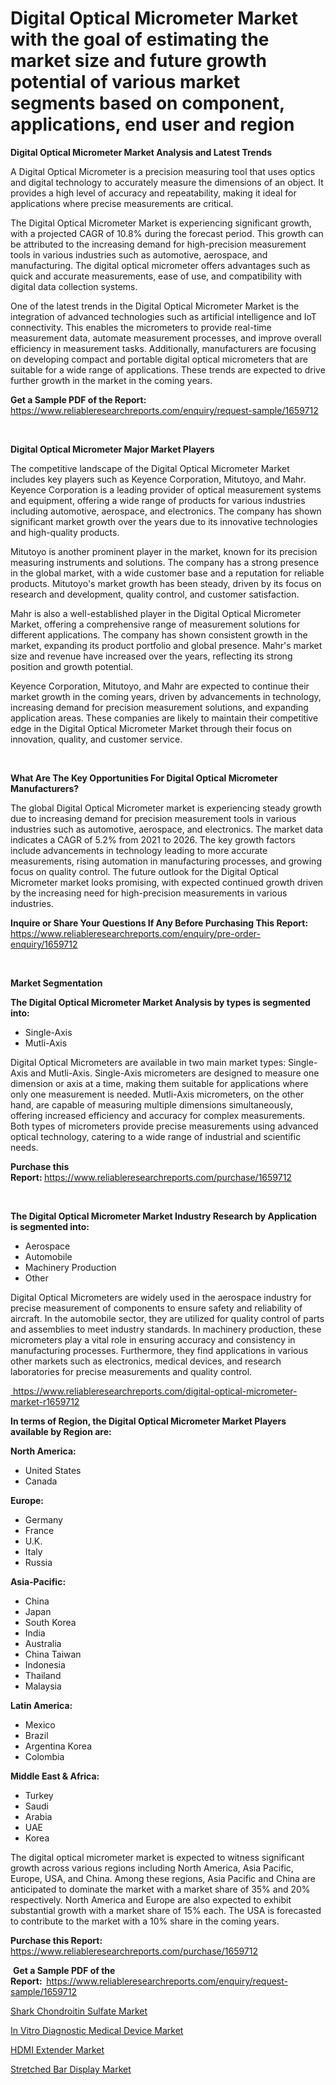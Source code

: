 <p><h1>Digital Optical Micrometer Market with the goal of estimating the market size and future growth potential of various market segments based on component, applications, end user and region</h1></p><p><strong>Digital Optical Micrometer Market Analysis and Latest Trends</strong></p>
<p><p>A Digital Optical Micrometer is a precision measuring tool that uses optics and digital technology to accurately measure the dimensions of an object. It provides a high level of accuracy and repeatability, making it ideal for applications where precise measurements are critical.</p><p>The Digital Optical Micrometer Market is experiencing significant growth, with a projected CAGR of 10.8% during the forecast period. This growth can be attributed to the increasing demand for high-precision measurement tools in various industries such as automotive, aerospace, and manufacturing. The digital optical micrometer offers advantages such as quick and accurate measurements, ease of use, and compatibility with digital data collection systems.</p><p>One of the latest trends in the Digital Optical Micrometer Market is the integration of advanced technologies such as artificial intelligence and IoT connectivity. This enables the micrometers to provide real-time measurement data, automate measurement processes, and improve overall efficiency in measurement tasks. Additionally, manufacturers are focusing on developing compact and portable digital optical micrometers that are suitable for a wide range of applications. These trends are expected to drive further growth in the market in the coming years.</p></p>
<p><strong>Get a Sample PDF of the Report:&nbsp;</strong> <a href="https://www.reliableresearchreports.com/enquiry/request-sample/1659712">https://www.reliableresearchreports.com/enquiry/request-sample/1659712</a></p>
<p>&nbsp;</p>
<p><strong>Digital Optical Micrometer Major Market Players</strong></p>
<p><p>The competitive landscape of the Digital Optical Micrometer Market includes key players such as Keyence Corporation, Mitutoyo, and Mahr. Keyence Corporation is a leading provider of optical measurement systems and equipment, offering a wide range of products for various industries including automotive, aerospace, and electronics. The company has shown significant market growth over the years due to its innovative technologies and high-quality products.</p><p>Mitutoyo is another prominent player in the market, known for its precision measuring instruments and solutions. The company has a strong presence in the global market, with a wide customer base and a reputation for reliable products. Mitutoyo's market growth has been steady, driven by its focus on research and development, quality control, and customer satisfaction.</p><p>Mahr is also a well-established player in the Digital Optical Micrometer Market, offering a comprehensive range of measurement solutions for different applications. The company has shown consistent growth in the market, expanding its product portfolio and global presence. Mahr's market size and revenue have increased over the years, reflecting its strong position and growth potential.</p><p>Keyence Corporation, Mitutoyo, and Mahr are expected to continue their market growth in the coming years, driven by advancements in technology, increasing demand for precision measurement solutions, and expanding application areas. These companies are likely to maintain their competitive edge in the Digital Optical Micrometer Market through their focus on innovation, quality, and customer service.</p></p>
<p>&nbsp;</p>
<p><strong>What Are The Key Opportunities For Digital Optical Micrometer Manufacturers?</strong></p>
<p><p>The global Digital Optical Micrometer market is experiencing steady growth due to increasing demand for precision measurement tools in various industries such as automotive, aerospace, and electronics. The market data indicates a CAGR of 5.2% from 2021 to 2026. The key growth factors include advancements in technology leading to more accurate measurements, rising automation in manufacturing processes, and growing focus on quality control. The future outlook for the Digital Optical Micrometer market looks promising, with expected continued growth driven by the increasing need for high-precision measurements in various industries.</p></p>
<p><strong>Inquire or Share Your Questions If Any Before Purchasing This Report:</strong> <a href="https://www.reliableresearchreports.com/enquiry/pre-order-enquiry/1659712">https://www.reliableresearchreports.com/enquiry/pre-order-enquiry/1659712</a></p>
<p>&nbsp;</p>
<p><strong>Market Segmentation</strong></p>
<p><strong>The Digital Optical Micrometer Market Analysis by types is segmented into:</strong></p>
<p><ul><li>Single-Axis</li><li>Mutli-Axis</li></ul></p>
<p><p>Digital Optical Micrometers are available in two main market types: Single-Axis and Mutli-Axis. Single-Axis micrometers are designed to measure one dimension or axis at a time, making them suitable for applications where only one measurement is needed. Mutli-Axis micrometers, on the other hand, are capable of measuring multiple dimensions simultaneously, offering increased efficiency and accuracy for complex measurements. Both types of micrometers provide precise measurements using advanced optical technology, catering to a wide range of industrial and scientific needs.</p></p>
<p><strong>Purchase this Report:&nbsp;</strong><a href="https://www.reliableresearchreports.com/purchase/1659712">https://www.reliableresearchreports.com/purchase/1659712</a></p>
<p>&nbsp;</p>
<p><strong>The Digital Optical Micrometer Market Industry Research by Application is segmented into:</strong></p>
<p><ul><li>Aerospace</li><li>Automobile</li><li>Machinery Production</li><li>Other</li></ul></p>
<p><p>Digital Optical Micrometers are widely used in the aerospace industry for precise measurement of components to ensure safety and reliability of aircraft. In the automobile sector, they are utilized for quality control of parts and assemblies to meet industry standards. In machinery production, these micrometers play a vital role in ensuring accuracy and consistency in manufacturing processes. Furthermore, they find applications in various other markets such as electronics, medical devices, and research laboratories for precise measurements and quality control.</p></p>
<p><a href="https://www.reliableresearchreports.com/digital-optical-micrometer-market-r1659712">&nbsp;https://www.reliableresearchreports.com/digital-optical-micrometer-market-r1659712</a></p>
<p><strong>In terms of Region, the Digital Optical Micrometer Market Players available by Region are:</strong></p>
<p>
    <p> <strong> North America: </strong>
        <ul>
            <li>United States</li>
            <li>Canada</li>
        </ul>
        </p> 
    <p> <strong> Europe: </strong>
        <ul>
            <li>Germany</li>
            <li>France</li>
            <li>U.K.</li>
            <li>Italy</li>
            <li>Russia</li>
        </ul>
        </p> 
    <p> <strong> Asia-Pacific: </strong>
        <ul>
            <li>China</li>
            <li>Japan</li>
            <li>South Korea</li>
            <li>India</li>
            <li>Australia</li>
            <li>China Taiwan</li>
            <li>Indonesia</li>
            <li>Thailand</li>
            <li>Malaysia</li>
        </ul>
        </p> 
    <p> <strong> Latin America: </strong>
        <ul>
            <li>Mexico</li>
            <li>Brazil</li>
            <li>Argentina Korea</li>
            <li>Colombia</li>
        </ul>
        </p> 
    <p> <strong> Middle East & Africa: </strong>
        <ul>
            <li>Turkey</li>
            <li>Saudi</li>
            <li>Arabia</li>
            <li>UAE</li>
            <li>Korea</li>
        </ul>
    </p>
    </p>
<p><p>The digital optical micrometer market is expected to witness significant growth across various regions including North America, Asia Pacific, Europe, USA, and China. Among these regions, Asia Pacific and China are anticipated to dominate the market with a market share of 35% and 20% respectively. North America and Europe are also expected to exhibit substantial growth with a market share of 15% each. The USA is forecasted to contribute to the market with a 10% share in the coming years.</p></p>
<p><strong>Purchase this Report: </strong><a href="https://www.reliableresearchreports.com/purchase/1659712">https://www.reliableresearchreports.com/purchase/1659712</a></p>
<p>&nbsp;<strong>Get a Sample PDF of the Report:&nbsp;&nbsp;</strong><a href="https://www.reliableresearchreports.com/enquiry/request-sample/1659712">https://www.reliableresearchreports.com/enquiry/request-sample/1659712</a></p>
<p><strong></strong></p>
<p><p><a href="https://www.linkedin.com/pulse/global-shark-chondroitin-sulfate-market-product-type-ct93e">Shark Chondroitin Sulfate Market</a></p><p><a href="https://www.linkedin.com/pulse/future-trends-global-vitro-diagnostic-medical-device-market-nybtf">In Vitro Diagnostic Medical Device Market</a></p><p><a href="https://github.com/staberhelen84/Market-Research-Report-List-1/blob/main/hdmi-extender-market.md">HDMI Extender Market</a></p><p><a href="https://github.com/trameciabutler45/Market-Research-Report-List-1/blob/main/stretched-bar-display-market.md">Stretched Bar Display Market</a></p></p>